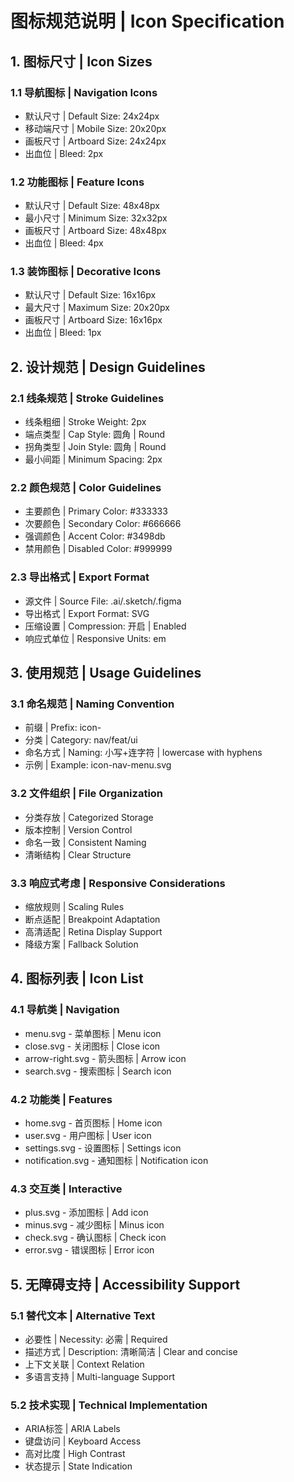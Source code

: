# 图标规范说明 | Icon Specification

## 1. 图标尺寸 | Icon Sizes

### 1.1 导航图标 | Navigation Icons
- 默认尺寸 | Default Size: 24x24px
- 移动端尺寸 | Mobile Size: 20x20px
- 画板尺寸 | Artboard Size: 24x24px
- 出血位 | Bleed: 2px

### 1.2 功能图标 | Feature Icons
- 默认尺寸 | Default Size: 48x48px
- 最小尺寸 | Minimum Size: 32x32px
- 画板尺寸 | Artboard Size: 48x48px
- 出血位 | Bleed: 4px

### 1.3 装饰图标 | Decorative Icons
- 默认尺寸 | Default Size: 16x16px
- 最大尺寸 | Maximum Size: 20x20px
- 画板尺寸 | Artboard Size: 16x16px
- 出血位 | Bleed: 1px

## 2. 设计规范 | Design Guidelines

### 2.1 线条规范 | Stroke Guidelines
- 线条粗细 | Stroke Weight: 2px
- 端点类型 | Cap Style: 圆角 | Round
- 拐角类型 | Join Style: 圆角 | Round
- 最小间距 | Minimum Spacing: 2px

### 2.2 颜色规范 | Color Guidelines
- 主要颜色 | Primary Color: #333333
- 次要颜色 | Secondary Color: #666666
- 强调颜色 | Accent Color: #3498db
- 禁用颜色 | Disabled Color: #999999

### 2.3 导出格式 | Export Format
- 源文件 | Source File: .ai/.sketch/.figma
- 导出格式 | Export Format: SVG
- 压缩设置 | Compression: 开启 | Enabled
- 响应式单位 | Responsive Units: em

## 3. 使用规范 | Usage Guidelines

### 3.1 命名规范 | Naming Convention
- 前缀 | Prefix: icon-
- 分类 | Category: nav/feat/ui
- 命名方式 | Naming: 小写+连字符 | lowercase with hyphens
- 示例 | Example: icon-nav-menu.svg

### 3.2 文件组织 | File Organization
- 分类存放 | Categorized Storage
- 版本控制 | Version Control
- 命名一致 | Consistent Naming
- 清晰结构 | Clear Structure

### 3.3 响应式考虑 | Responsive Considerations
- 缩放规则 | Scaling Rules
- 断点适配 | Breakpoint Adaptation
- 高清适配 | Retina Display Support
- 降级方案 | Fallback Solution

## 4. 图标列表 | Icon List

### 4.1 导航类 | Navigation
- menu.svg - 菜单图标 | Menu icon
- close.svg - 关闭图标 | Close icon
- arrow-right.svg - 箭头图标 | Arrow icon
- search.svg - 搜索图标 | Search icon

### 4.2 功能类 | Features
- home.svg - 首页图标 | Home icon
- user.svg - 用户图标 | User icon
- settings.svg - 设置图标 | Settings icon
- notification.svg - 通知图标 | Notification icon

### 4.3 交互类 | Interactive
- plus.svg - 添加图标 | Add icon
- minus.svg - 减少图标 | Minus icon
- check.svg - 确认图标 | Check icon
- error.svg - 错误图标 | Error icon

## 5. 无障碍支持 | Accessibility Support

### 5.1 替代文本 | Alternative Text
- 必要性 | Necessity: 必需 | Required
- 描述方式 | Description: 清晰简洁 | Clear and concise
- 上下文关联 | Context Relation
- 多语言支持 | Multi-language Support

### 5.2 技术实现 | Technical Implementation
- ARIA标签 | ARIA Labels
- 键盘访问 | Keyboard Access
- 高对比度 | High Contrast
- 状态提示 | State Indication 